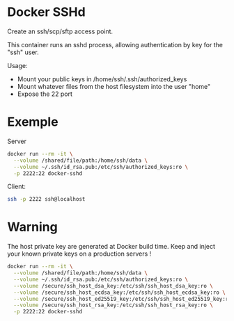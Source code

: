 # Docker SSHd

Create an ssh/scp/sftp access point.

This container runs an sshd process, allowing authentication by key for the "ssh" user.

Usage:
 * Mount your public keys in /home/ssh/.ssh/authorized_keys
 * Mount whatever files from the host filesystem into the user "home"
 * Expose the 22 port

# Exemple

Server

```bash
docker run --rm -it \
  --volume /shared/file/path:/home/ssh/data \
  --volume ~/.ssh/id_rsa.pub:/etc/ssh/authorized_keys:ro \
  -p 2222:22 docker-sshd
```

Client:

```bash
ssh -p 2222 ssh@localhost
```

# Warning

The host private key are generated at Docker build time.
Keep and inject your known private keys on a production servers !

```bash
docker run --rm -it \
  --volume /shared/file/path:/home/ssh/data \
  --volume ~/.ssh/id_rsa.pub:/etc/ssh/authorized_keys:ro \
  --volume /secure/ssh_host_dsa_key:/etc/ssh/ssh_host_dsa_key:ro \
  --volume /secure/ssh_host_ecdsa_key:/etc/ssh/ssh_host_ecdsa_key:ro \
  --volume /secure/ssh_host_ed25519_key:/etc/ssh/ssh_host_ed25519_key:ro \
  --volume /secure/ssh_host_rsa_key:/etc/ssh/ssh_host_rsa_key:ro \
  -p 2222:22 docker-sshd
```
